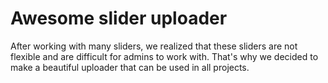 # Awesome slider uploader

After working with many sliders, we realized that these sliders are not flexible and are difficult for admins to work with.
That's why we decided to make a beautiful uploader that can be used in all projects.
